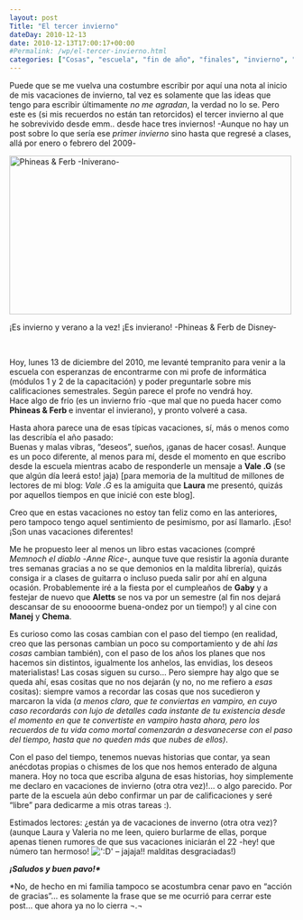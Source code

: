 ```yaml
---
layout: post
Title: "El tercer invierno"
dateDay: 2010-12-13
date: 2010-12-13T17:00:17+00:00
#Permalink: /wp/el-tercer-invierno.html
categories: ["Cosas", "escuela", "fin de año", "finales", "invierno", "Mautematico", "Phineas and Ferb", "vacaciones"]
---
```


<p>Puede que se me vuelva una costumbre escribir por aquí una nota al inicio de mis vacaciones de invierno, tal vez es solamente que las ideas que tengo para escribir últimamente <em>no me agradan</em>, la verdad no lo se. Pero este es (si mis recuerdos no están tan retorcidos) el tercer invierno al que he sobrevivido desde emm.. desde hace tres inviernos! -Aunque no hay un post sobre lo que sería ese <em>primer invierno</em> sino hasta que regresé a clases, allá por enero o febrero del 2009<em>-</em></p>
<div class="wp-caption aligncenter" style="width: 510px"><a href="http://blog.mautematico.com/wp-content/uploads/2010/12/invierano.jpg"><img class=" " title="invierano" src="http://blog.mautematico.com/wp-content/uploads/2010/12/invierano.jpg" alt="Phineas &amp; Ferb -Iniverano-" width="500" height="281" /></a><p class="wp-caption-text">¡Es invierno y verano a la vez! ¡Es invierano! -Phineas &amp; Ferb de Disney-</p></div>
<p><em><br />
</em></p>
<p><span id="more-509"></span>Hoy, lunes 13 de diciembre del 2010, me levanté tempranito para venir a la escuela con esperanzas de encontrarme con mi profe de informática (módulos 1 y 2 de la capacitación) y poder preguntarle sobre mis calificaciones semestrales. Según parece el profe no vendrá hoy.<br />
Hace algo de frío (es un invierno frío -que mal que no pueda hacer como <strong>Phineas &amp; Ferb </strong>e inventar el invierano), y pronto volveré a casa.</p>
<p>Hasta ahora parece una de esas típicas vacaciones, sí, más o menos como las describía el año pasado:<br />
Buenas y malas vibras, &#8220;deseos&#8221;, sueños, ¡ganas de hacer cosas!. Aunque es un poco diferente, al menos para mí, desde el momento en que escribo desde la escuela mientras acabo de responderle un mensaje a <strong>Vale .G</strong> (se que algún día leerá esto! jaja) [para memoria de la multitud de millones de lectores de mi blog: <em>Vale .G </em>es la amiguita que <strong>Laura</strong> me presentó, quizás por aquellos tiempos en que inicié con este blog].</p>
<p>Creo que en estas vacaciones no estoy tan feliz como en las anteriores, pero tampoco tengo aquel sentimiento de pesimismo, por así llamarlo. ¡Eso! ¡Son unas vacaciones diferentes!</p>
<p>Me he propuesto leer al menos un libro estas vacaciones (compré <em>Memnoch el diablo</em> -<em>Anne Rice</em>-, aunque tuve que resistir la agonía durante tres semanas gracias a no se que demonios en la maldita librería), quizás consiga ir a clases de guitarra o incluso pueda salir por ahí en alguna ocasión. Probablemente iré a la fiesta por el cumpleaños de <strong>Gaby</strong> y a festejar de nuevo que <strong>Aletts</strong> se nos va por un semestre (al fin nos dejará descansar de su enoooorme buena-ondez por un tiempo!) y al cine con <strong>Manej</strong> y <strong>Chema</strong>.</p>
<p>Es curioso como las cosas cambian con el paso del tiempo (en realidad, creo que las personas cambian un poco su comportamiento y de ahí <em>las cosas </em>cambian también), con el paso de los años los planes que nos hacemos sin distintos, igualmente los anhelos, las envidias, los deseos materialistas! Las cosas siguen su curso&#8230; Pero siempre hay algo que se queda ahí,  esas cositas que no nos dejarán (y no, no me refiero a <em>esas </em>cositas): siempre vamos a recordar las cosas que nos sucedieron y marcaron la vida (<em>a menos claro, que te conviertas en vampiro, en cuyo caso recordarás con lujo de detalles cada instante de tu existencia desde el momento en que te convertiste en vampiro hasta ahora, pero los recuerdos de tu vida como mortal comenzarán a desvanecerse con el paso del tiempo, hasta que no queden más que nubes de ellos)</em>.</p>
<p>Con el paso del tiempo, tenemos nuevas historias que contar, ya sean anécdotas propias o chismes de los que nos hemos enterado de alguna manera. Hoy no toca que escriba alguna de esas historias, hoy simplemente me declaro en vacaciones de invierno (otra otra vez)!&#8230; o algo parecido. Por parte de la escuela aún debo confirmar un par de calificaciones y seré &#8220;libre&#8221; para dedicarme a mis otras tareas :).</p>
<p>Estimados lectores: ¿están ya de vacaciones de inverno (otra otra vez)? (aunque Laura y Valeria no me leen, quiero burlarme de ellas, porque apenas tienen rumores de que sus vacaciones iniciarán el 22 -hey! que número tan hermoso! <img src=&#39;http://blog.mautematico.com/wp-content/plugins/smilies-themer/kopete/teeth.png&#39; alt=&#39;:D&#39; class=&#39;wp-smiley&#39; /> &#8211; jajaja!! malditas desgraciadas!)</p>
<p><em><strong>¡Saludos y buen pavo!*<br />
</strong></em></p>
<p>*No, de hecho en mi familia tampoco se acostumbra cenar pavo en &#8220;acción de gracias&#8221;&#8230; es solamente la frase que se me ocurrió para cerrar este post&#8230; que ahora ya no lo cierra ¬.¬</p>
